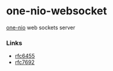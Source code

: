# one-nio-websocket

[one-nio](https://github.com/odnoklassniki/one-nio) web sockets server 

### Links 

- [rfc6455](https://tools.ietf.org/html/rfc6455)
- [rfc7692](https://tools.ietf.org/html/rfc7692)
